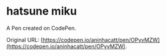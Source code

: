 # hatsune miku

A Pen created on CodePen.

Original URL: [https://codepen.io/aninhacatt/pen/OPyvMZW](https://codepen.io/aninhacatt/pen/OPyvMZW).

